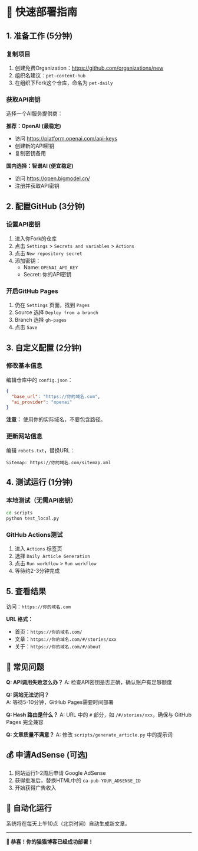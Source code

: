 # 🚀 快速部署指南

## 1. 准备工作 (5分钟)

### 复制项目
1. 创建免费Organization：https://github.com/organizations/new
2. 组织名建议：`pet-content-hub`
3. 在组织下Fork这个仓库，命名为 `pet-daily`

### 获取API密钥
选择一个AI服务提供商：

**推荐：OpenAI (最稳定)**
- 访问 https://platform.openai.com/api-keys
- 创建新的API密钥
- 复制密钥备用

**国内选择：智谱AI (便宜稳定)**
- 访问 https://open.bigmodel.cn/
- 注册并获取API密钥

## 2. 配置GitHub (3分钟)

### 设置API密钥
1. 进入你Fork的仓库
2. 点击 `Settings` > `Secrets and variables` > `Actions`
3. 点击 `New repository secret`
4. 添加密钥：
   - Name: `OPENAI_API_KEY`
   - Secret: 你的API密钥

### 开启GitHub Pages
1. 仍在 `Settings` 页面，找到 `Pages`
2. Source 选择 `Deploy from a branch`
3. Branch 选择 `gh-pages`
4. 点击 `Save`

## 3. 自定义配置 (2分钟)

### 修改基本信息
编辑仓库中的 `config.json`：

```json
{
  "base_url": "https://你的域名.com",
  "ai_provider": "openai"
}
```

**注意：** 使用你的实际域名，不要包含路径。

### 更新网站信息
编辑 `robots.txt`，替换URL：
```
Sitemap: https://你的域名.com/sitemap.xml
```

## 4. 测试运行 (1分钟)

### 本地测试（无需API密钥）
```bash
cd scripts
python test_local.py
```

### GitHub Actions测试
1. 进入 `Actions` 标签页
2. 选择 `Daily Article Generation`  
3. 点击 `Run workflow` > `Run workflow`
4. 等待约2-3分钟完成

## 5. 查看结果

访问：`https://你的域名.com`

**URL 格式：**
- 首页：`https://你的域名.com/`
- 文章：`https://你的域名.com/#/stories/xxx`
- 关于：`https://你的域名.com/#/about`

## 🎯 常见问题

**Q: API调用失败怎么办？**
A: 检查API密钥是否正确，确认账户有足够额度

**Q: 网站无法访问？**  
A: 等待5-10分钟，GitHub Pages需要时间部署

**Q: Hash 路由是什么？**
A: URL 中的 `#` 部分，如 `/#/stories/xxx`，确保与 GitHub Pages 完全兼容

**Q: 文章质量不满意？**
A: 修改 `scripts/generate_article.py` 中的提示词

## 💰 申请AdSense (可选)

1. 网站运行1-2周后申请 Google AdSense
2. 获得批准后，替换HTML中的 `ca-pub-YOUR_ADSENSE_ID`
3. 开始获得广告收入

## 🔄 自动化运行

系统将在每天上午10点（北京时间）自动生成新文章。

---

**🎉 恭喜！你的猫猫博客已经成功部署！**
